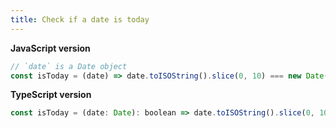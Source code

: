 ```yaml
---
title: Check if a date is today
---
```


**JavaScript version**

```js
// `date` is a Date object
const isToday = (date) => date.toISOString().slice(0, 10) === new Date().toISOString().slice(0, 10);
```

**TypeScript version**

```js
const isToday = (date: Date): boolean => date.toISOString().slice(0, 10) === new Date().toISOString().slice(0, 10);
```
